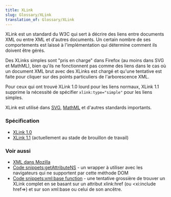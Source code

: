 ```yaml
---
title: XLink
slug: Glossary/XLink
translation_of: Glossary/XLink
---
```


XLink est un standard du W3C qui sert à décrire des liens entre documents XML ou entre XML et d'autres documents. Un certain nombre de ses comportements est laissé à l'implémentation qui détermine comment ils doivent être gérés.

Des XLinks simples sont "pris en charge" dans Firefox (au moins dans SVG et MathML), bien qu'ils ne fonctionnent pas comme des liens dans le cas où un document XML brut avec des XLinks est chargé et qu'une tentative est faite pour cliquer sur des points particuliers de l'arborescence XML.

Pour ceux qui ont trouvé XLink 1.0 lourd pour les liens normaux, XLink 1.1 supprime la nécessité de spécifier `xlink:type="simple"` pour les liens simples.

XLink est utilisé dans [SVG](/fr/docs/Web/SVG), [MathML](/fr/docs/Web/MathML) et d'autres standards importants.

### Spécification

- [XLink 1.0](http://www.w3.org/TR/xlink/)
- [XLink 1.1](http://www.w3.org/TR/xlink11/) (actuellement au stade de brouillon de travail)

### Voir aussi

- [XML dans Mozilla](/fr/docs/XML_dans_Mozilla)
- [Code snippets:getAttributeNS](/fr/docs/Archive/Add-ons/Code_snippets/getAttributeNS) - un wrapper à utiliser avec les navigateurs qui ne supportent par cette méthode DOM
- [Code snippets:xml:base function](/fr/docs/Archive/Add-ons/Code_snippets/XML/base_function) - une tentative grossière de trouver un XLink complet en se basant sur un attribut xlink:href (ou \<xi:include href=>) et sur son xml:base ou celui de son ancêtre.
